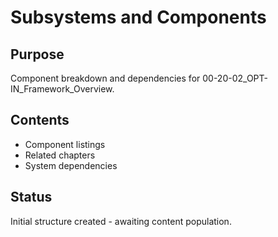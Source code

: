 # Subsystems and Components

## Purpose
Component breakdown and dependencies for 00-20-02_OPT-IN_Framework_Overview.

## Contents
- Component listings
- Related chapters
- System dependencies

## Status
Initial structure created - awaiting content population.
